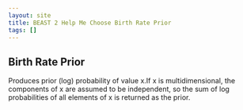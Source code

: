 ```yaml
---
layout: site
title: BEAST 2 Help Me Choose Birth Rate Prior
tags: []
---
```


## Birth Rate Prior

Produces prior (log) probability of value x.If x is multidimensional, the components of x are assumed to be independent, so the sum of log probabilities of all elements of x is returned as the prior.
